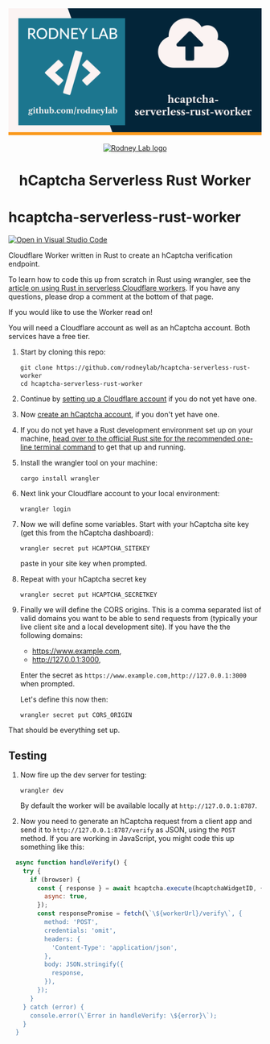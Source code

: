 <img src="./images/rodneylab-github-hcaptcha-serverless-rust-worker.png" alt="Rodney Lab hcaptcha-serverless-rust-worker Github banner">

<p align="center">
  <a aria-label="Open Rodney Lab site" href="https://rodneylab.com" rel="nofollow noopener noreferrer">
    <img alt="Rodney Lab logo" src="https://rodneylab.com/assets/icon.png" width="60" />
  </a>
</p>
<h1 align="center">
  hCaptcha Serverless Rust Worker
</h1>

# hcaptcha-serverless-rust-worker

[![Open in Visual Studio Code](https://open.vscode.dev/badges/open-in-vscode.svg)](https://open.vscode.dev/rodneylab/hcaptcha-serverless-rust-worker)

Cloudflare Worker written in Rust to create an hCaptcha verification endpoint.

To learn how to code this up from scratch in Rust using wrangler, see the <a aria-label="Open Rodney Lab blog post on using Rust Cloud flare Workers" href="https://rodneylab.com/using-rust-cloudflare-workers/">article on using Rust in serverless Cloudflare workers</a>. If you have any questions, please drop a comment at the bottom of that page.

If you would like to use the Worker read on!

You will need a Cloudflare account as well as an hCaptcha account.  Both services have a free tier.

1. Start by cloning this repo:

    ```shell
    git clone https://github.com/rodneylab/hcaptcha-serverless-rust-worker
    cd hcaptcha-serverless-rust-worker
    ```

1. Continue by <a aria-label="Create a Cloudflare account" href="https://dash.cloudflare.com/sign-up">setting up a Cloudflare account</a> if you do not yet have one.

1. Now <a aria-label="Visit the h captcha site to create an account" href="https://www.hcaptcha.com/">create an hCaptcha account</a>, if you don't yet have one.

1. If you do not yet have a Rust development environment set up on your machine,  <a aria-label="See recommended rust up installation instructions" href="https://www.rust-lang.org/tools/install">head over to the official Rust site for the recommended one-line terminal command</a> to get that up and running.

1. Install the wrangler tool on your machine:

    ```shell
    cargo install wrangler
    ```

1. Next link your Cloudflare account to your local environment:

    ```shell
    wrangler login
    ```

1. Now we will define some variables.  Start with your hCaptcha site key (get this from the hCaptcha dashboard):

    ```
    wrangler secret put HCAPTCHA_SITEKEY
    ```

    paste in your site key when prompted.

1. Repeat with your hCaptcha secret key

    ```
    wrangler secret put HCAPTCHA_SECRETKEY
    ```

1. Finally we will define the CORS origins.  This is a comma separated list of valid domains you want to be able to send requests from (typically your live client site and a local development site).  If you have the the following domains:

    - https://www.example.com,
    - http://127.0.0.1:3000,


    Enter the secret as `https://www.example.com,http://127.0.0.1:3000` when prompted.
    
    Let's define this now then:

    ```
    wrangler secret put CORS_ORIGIN
    ```

That should be everything set up.

## Testing 
1. Now fire up the dev server for testing:

    ```
    wrangler dev
    ```

    By default the worker will be available locally at `http://127.0.0.1:8787`.

1. Now you need to generate an hCaptcha request from a client app and send it to `http://127.0.0.1:8787/verify` as JSON, using the  `POST` method.  If you are working in JavaScript, you might code this up something like this:

```javascript
  async function handleVerify() {
    try {
      if (browser) {
        const { response } = await hcaptcha.execute(hcaptchaWidgetID, {
          async: true,
        });
        const responsePromise = fetch(\`\${workerUrl}/verify\`, {
          method: 'POST',
          credentials: 'omit',
          headers: {
            'Content-Type': 'application/json',
          },
          body: JSON.stringify({
            response,
          }),
        });
      }
    } catch (error) {
      console.error(\`Error in handleVerify: \${error}\`);
    }
  }
```
